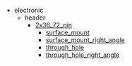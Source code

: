 * electronic
  * header
    * [2x36_72_pin](electronic/header/2x36_72_pin)
      * [surface_mount](electronic/header/2x36_72_pin/surface_mount)
      * [surface_mount_right_angle](electronic/header/2x36_72_pin/surface_mount/surface_mount_right_angle)
      * [through_hole](electronic/header/2x36_72_pin/surface_mount/surface_mount_right_angle/through_hole)
      * [through_hole_right_angle](electronic/header/2x36_72_pin/surface_mount/surface_mount_right_angle/through_hole/through_hole_right_angle)
